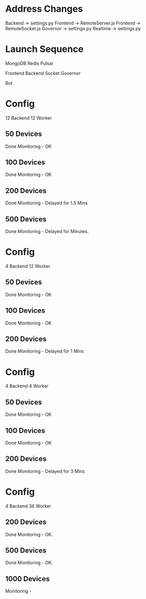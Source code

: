 # Address Changes
Backend -> settings.py
Frontend -> RemoteServer.js
Frontend -> RemoteSocket.js
Governor -> settings.py
Realtime -> settings.py

# Launch Sequence
MongoDB
Redis
Pulsar

Frontend
Backend
Socket
Governor

Bot

# Config

12 Backend
12 Worker

## 50 Devices
Done
Monitoring - OK

## 100 Devices
Done
Monitoring - OK

## 200 Devices
Done
Monitoring - Delayed for 1.5 Mins

## 500 Devices
Done
Monitoring - Delayed for Minutes.


# Config

4 Backend
12 Worker

## 50 Devices
Done
Monitoring - OK

## 100 Devices
Done
Monitoring - OK

## 200 Devices
Done
Monitoring - Delayed for 1 Mins


# Config

4 Backend
4 Worker

## 50 Devices
Done
Monitoring - OK

## 100 Devices
Done
Monitoring - OK

## 200 Devices
Done
Monitoring - Delayed for 3 Mins


# Config

4 Backend
36 Worker

## 200 Devices
Done
Monitoring - OK.

## 500 Devices
Done
Monitoring - OK.

## 1000 Devices

Monitoring - 